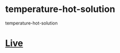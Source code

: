 # temperature-hot-solution
temperature-hot-solution
<h1><a href="https://farukwebcode21.github.io/temperature-hot-solution/">Live</a></h1>

